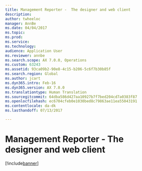 ```yaml
---
title: Management Reporter -  The designer and web client
description: 
author: twheeloc
manager: AnnBe
ms.date: 04/04/2017
ms.topic: 
ms.prod: 
ms.service: 
ms.technology: 
audience: Application User
ms.reviewer: annbe
ms.search.scope: AX 7.0.0, Operations
ms.custom: 63243
ms.assetid: 93ca09b2-90e8-4c15-b206-5c6f7b30b85f
ms.search.region: Global
ms.author: jcart
ms.dyn365.intro: Feb-16
ms.dyn365.version: AX 7.0.0
ms.translationtype: Human Translation
ms.sourcegitcommit: 64dba586d427aa10927b7f7bed204cd7a0383f87
ms.openlocfilehash: ec6704cfeb0e1030bed8c79863ae11ea55043191
ms.contentlocale: da-dk
ms.lasthandoff: 07/13/2017

---
```


# Management Reporter -  The designer and web client
<a id="management-reporter----the-designer-and-web-client" class="xliff"></a>

[!include[banner](../includes/banner.md)]









